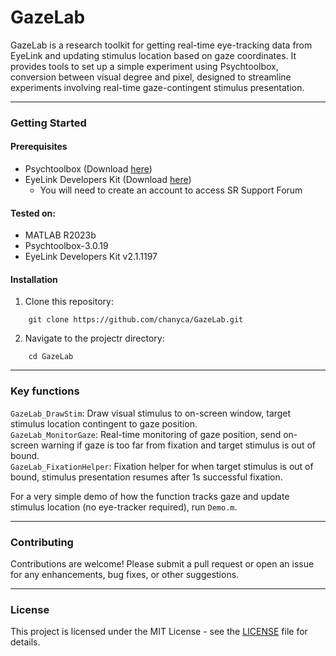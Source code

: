 # GazeLab
GazeLab is a research toolkit for getting real-time eye-tracking data from EyeLink and updating stimulus location based on gaze coordinates. It provides tools to set up a simple experiment using Psychtoolbox, conversion between visual degree and pixel, designed to streamline experiments involving real-time gaze-contingent stimulus presentation.  

---
### Getting Started
#### Prerequisites
- Psychtoolbox (Download [here](http://psychtoolbox.org/download))
- EyeLink Developers Kit (Download [here](https://www.sr-research.com/support/thread-13.html))
  - You will need to create an account to access SR Support Forum
 
#### Tested on:
- MATLAB R2023b
- Psychtoolbox-3.0.19
- EyeLink Developers Kit v2.1.1197

#### Installation
1. Clone this repository:  
```
    git clone https://github.com/chanyca/GazeLab.git
```
2. Navigate to the projectr directory:
```
    cd GazeLab
```
---
### Key functions
`GazeLab_DrawStim`: Draw visual stimulus to on-screen window, target stimulus location contingent to gaze position.  
`GazeLab_MonitorGaze`: Real-time monitoring of gaze position, send on-screen warning if gaze is too far from fixation and target stimulus is out of bound.  
`GazeLab_FixationHelper`: Fixation helper for when target stimulus is out of bound, stimulus presentation resumes after 1s successful fixation.  

For a very simple demo of how the function tracks gaze and update stimulus location (no eye-tracker required), run `Demo.m`.

---
### Contributing
Contributions are welcome! Please submit a pull request or open an issue for any enhancements, bug fixes, or other suggestions.

---
### License
This project is licensed under the MIT License - see the [LICENSE](LICENSE) file for details.
